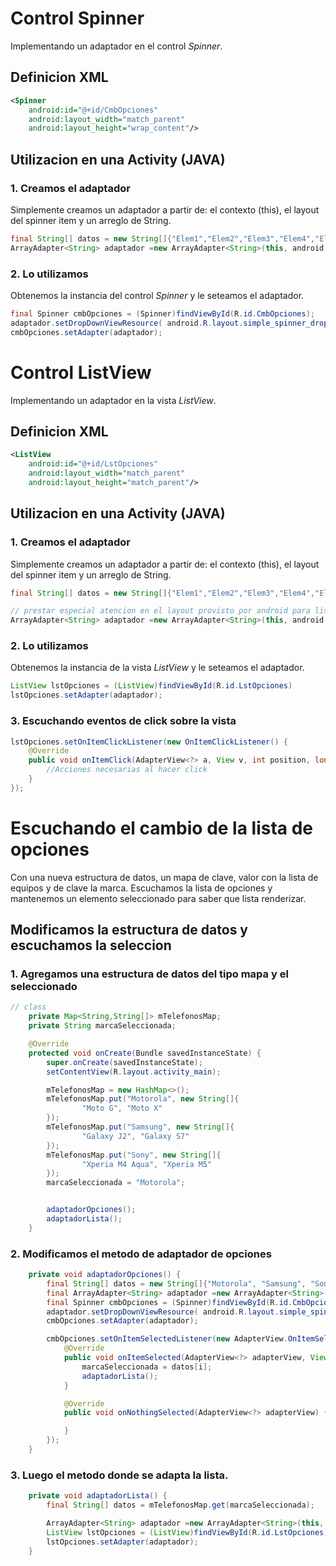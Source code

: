 # Control Spinner

Implementando un adaptador en el control *Spinner*.

## Definicion XML

```xml
<Spinner
    android:id="@+id/CmbOpciones"
    android:layout_width="match_parent"
    android:layout_height="wrap_content"/>
```

## Utilizacion en una Activity (JAVA)

### 1. Creamos el adaptador

Simplemente creamos un adaptador a partir de: el contexto (this), el layout del spinner item y un arreglo de String.

```java
final String[] datos = new String[]{"Elem1","Elem2","Elem3","Elem4","Elem5"};
ArrayAdapter<String> adaptador =new ArrayAdapter<String>(this, android.R.layout.simple_spinner_item, datos);
```

### 2. Lo utilizamos

Obtenemos la instancia del control *Spinner* y le seteamos el adaptador.

```java
final Spinner cmbOpciones = (Spinner)findViewById(R.id.CmbOpciones);
adaptador.setDropDownViewResource( android.R.layout.simple_spinner_dropdown_item);
cmbOpciones.setAdapter(adaptador);
```


# Control ListView

Implementando un adaptador en la vista *ListView*.

## Definicion XML

```xml
<ListView
    android:id="@+id/LstOpciones"
    android:layout_width="match_parent"
    android:layout_height="match_parent"/>
```

## Utilizacion en una Activity (JAVA)

### 1. Creamos el adaptador

Simplemente creamos un adaptador a partir de: el contexto (this), el layout del spinner item y un arreglo de String.

```java
final String[] datos = new String[]{"Elem1","Elem2","Elem3","Elem4","Elem5"};

// prestar especial atencion en el layout provisto por android para list views:
ArrayAdapter<String> adaptador =new ArrayAdapter<String>(this, android.R.layout.simple_list_item_1, datos);
```

### 2. Lo utilizamos

Obtenemos la instancia de la vista *ListView* y le seteamos el adaptador.

```java
ListView lstOpciones = (ListView)findViewById(R.id.LstOpciones)
lstOpciones.setAdapter(adaptador);
```

### 3. Escuchando eventos de click sobre la vista

```java
lstOpciones.setOnItemClickListener(new OnItemClickListener() {
    @Override
    public void onItemClick(AdapterView<?> a, View v, int position, long id) {
        //Acciones necesarias al hacer click
    }
});
```


# Escuchando el cambio de la lista de opciones

Con una nueva estructura de datos, un mapa de clave, valor con la lista de equipos y de clave la marca. Escuchamos la lista de opciones y mantenemos un elemento seleccionado para saber que lista renderizar.

## Modificamos la estructura de datos y escuchamos la seleccion

### 1. Agregamos una estructura de datos del tipo mapa y el seleccionado

```java
// class
    private Map<String,String[]> mTelefonosMap;
    private String marcaSeleccionada;

    @Override
    protected void onCreate(Bundle savedInstanceState) {
        super.onCreate(savedInstanceState);
        setContentView(R.layout.activity_main);

        mTelefonosMap = new HashMap<>();
        mTelefonosMap.put("Motorola", new String[]{
                "Moto G", "Moto X"
        });
        mTelefonosMap.put("Samsung", new String[]{
                "Galaxy J2", "Galaxy S7"
        });
        mTelefonosMap.put("Sony", new String[]{
                "Xperia M4 Aqua", "Xperia M5"
        });
        marcaSeleccionada = "Motorola";


        adaptadorOpciones();
        adaptadorLista();
    }
```

### 2. Modificamos el metodo de adaptador de opciones

```java
    private void adaptadorOpciones() {
        final String[] datos = new String[]{"Motorola", "Samsung", "Sony"};
        final ArrayAdapter<String> adaptador =new ArrayAdapter<String>(this, android.R.layout.simple_spinner_item, datos);
        final Spinner cmbOpciones = (Spinner)findViewById(R.id.CmbOpciones);
        adaptador.setDropDownViewResource( android.R.layout.simple_spinner_dropdown_item);
        cmbOpciones.setAdapter(adaptador);

        cmbOpciones.setOnItemSelectedListener(new AdapterView.OnItemSelectedListener() {
            @Override
            public void onItemSelected(AdapterView<?> adapterView, View view, int i, long l) {
                marcaSeleccionada = datos[i];
                adaptadorLista();
            }

            @Override
            public void onNothingSelected(AdapterView<?> adapterView) {

            }
        });
    }
```

### 3. Luego el metodo donde se adapta la lista.

```java
    private void adaptadorLista() {
        final String[] datos = mTelefonosMap.get(marcaSeleccionada);

        ArrayAdapter<String> adaptador =new ArrayAdapter<String>(this, android.R.layout.simple_list_item_1, datos);
        ListView lstOpciones = (ListView)findViewById(R.id.LstOpciones);
        lstOpciones.setAdapter(adaptador);
    }
```
